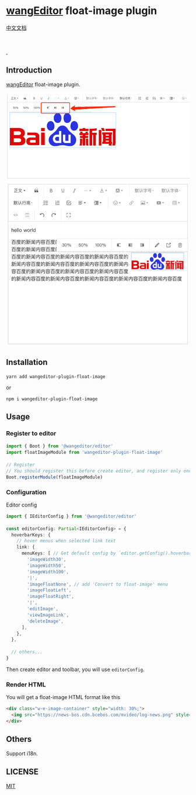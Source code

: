 # [wangEditor](https://www.wangeditor.com/en/) float-image plugin

[中文文档](./README.md)

<br/>
<br/>
<a href="https://github.com/hqwlkj/wangEditor-plugin-float-image/releases">
<img src="https://img.shields.io/github/v/release/hqwlkj/wangEditor-plugin-float-image" alt=""/>
</a>
<a href="https://www.npmjs.com/package/wangeditor-plugin-float-image">
<img src="https://img.shields.io/github/downloads/hqwlkj/wangEditor-plugin-float-image/total" alt=""/>
</a>

## Introduction

[wangEditor](https://www.wangeditor.com/en/) float-image plugin.

![](./_img/demo-1.png)
![](./_img/demo-2.png)

## Installation

```shell
yarn add wangeditor-plugin-float-image
```
or

```shell
npm i wangeditor-plugin-float-image
```

## Usage

### Register to editor

```js
import { Boot } from '@wangeditor/editor'
import floatImageModule from 'wangeditor-plugin-float-image'

// Register
// You should register this before create editor, and register only once (not repeatedly).
Boot.registerModule(floatImageModule)
```

### Configuration

Editor config

```ts
import { IEditorConfig } from '@wangeditor/editor'

const editorConfig: Partial<IEditorConfig> = {
  hoverbarKeys: {
    // hover menus when selected link text
    link: {
      menuKeys: [ // Get default config by `editor.getConfig().hoverbarKeys.image`
        'imageWidth30',
        'imageWidth50',
        'imageWidth100',
        '|',
        'imageFloatNone', // add 'Convert to float-image' menu
        'imageFloatLeft',
        'imageFloatRight',
        '|',
        'editImage',
        'viewImageLink',
        'deleteImage',
      ],
    },
  },

  // others...
}
```

Then create editor and toolbar, you will use `editorConfig`.

### Render HTML

You will get a float-image HTML format like this

```html
<div class="w-e-image-container" style="width: 30%;">
  <img src="https://news-bos.cdn.bcebos.com/mvideo/log-news.png" style="width: 100%; float: right">
</div>
```

## Others

Support i18n.


## LICENSE

[MIT](https://github.com/hqwlkj/wangEditor-plugin-float-image/blob/master/LICENSE)
